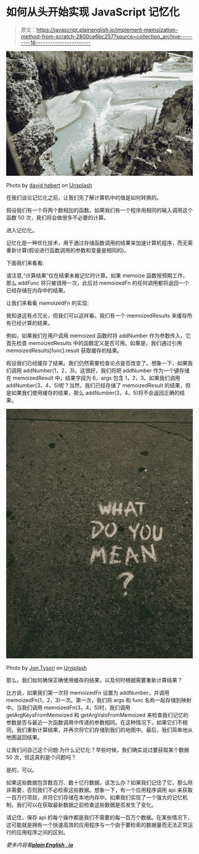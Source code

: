 # 如何从头开始实现 JavaScript 记忆化

> 原文：<https://javascript.plainenglish.io/implement-memoization-method-from-scratch-2800ce6bc257?source=collection_archive---------16----------------------->

![](img/1ca83e4c9b7b920afb351ec74e2d86d7.png)

Photo by [david hebert](https://unsplash.com/@piscesdave?utm_source=medium&utm_medium=referral) on [Unsplash](https://unsplash.com?utm_source=medium&utm_medium=referral)

在我们谈论记忆化之前，让我们先了解计算机中的值是如何转换的。

假设我们有一个将两个数相加的函数。如果我们有一个程序用相同的输入调用这个函数 50 次，我们将会做很多不必要的计算。

进入记忆化。

记忆化是一种优化技术，用于通过存储函数调用的结果来加速计算机程序，而无需重新计算(假设进行函数调用的参数和变量是相同的)。

下面我们来看看:

请注意,“计算结果”仅在结果未被记忆时计算。如果 memoize 函数按预期工作，那么 addFunc 将只被调用一次，此后对 memoizedFn 的任何调用都将返回一个已经存储在内存中的结果。

让我们来看看 memoizedFn 的实现:

我知道这有点冗长，但我们可以这样看。我们有一个 memoizedResults 来缓存所有已经计算的结果。

例如，如果我们在用户调用 memoized 函数时将 addNumber 作为参数传入，它首先检查 memoizedResults 中的函数定义是否可用。如果是，我们通过引用 memoizedResults[func].result 获取缓存的结果。

假设我们已经缓存了结果。我们仍然需要检查论点是否改变了。想象一下，如果我们调用 addNumber(1，2，3)。这很好，我们将把 addNumber 作为一个键存储在 memoizedResult 中，结果字段为 6，args 包含 1，2，3。如果我们调用 addNumber(3，4，5)呢？当然，我们已经存储了 memoizedResult 的结果，但是如果我们使用缓存的结果，那么 addNumber(3，4，5)将不会返回正确的结果。

![](img/612b0149daf5f32575ba2686e03b8f21.png)

Photo by [Jon Tyson](https://unsplash.com/@jontyson?utm_source=medium&utm_medium=referral) on [Unsplash](https://unsplash.com?utm_source=medium&utm_medium=referral)

那么，我们如何确保正确使用缓存的结果，以及何时根据需要重新计算结果？

比方说，如果我们第一次将 memoizedFn 设置为 addNumber，并调用 memoizedFn(1，2，3)一次。第一次，我们将 args 和 func 名称一起存储到映射中。当我们调用 memoizedFn(3，4，5)时，我们调用 getArgKeysFromMemoized 和 getArgValsFromMemoized 来检查我们记忆的参数是否与最近一次函数调用中传递的参数相同。在这种情况下，如果它们不相同，我们重新计算结果，并再次将它们存储到我们的地图中。最后，我们简单地从地图返回结果。

让我们问自己这个问题:为什么记忆化？早些时候，我们确实说过要获取某个数据 50 次，但这真的是个问题吗？

是的，可以。

如果这些数据包含数百万、数十亿行数据，该怎么办？如果我们记住了它，那么除非需要，否则我们不必检索这些数据。想象一下，有一个应用程序调用 api 来获取一百万行项目，并将它们存储在本地内存中。如果我们实现了一个强大的记忆机制，我们可以在获取最新数据之前检查这些数据是否发生了变化。

请记住，保存 api 的每个操作都是我们不需要的每一百万个数据。在某些情况下，这可能就是拥有一个快速高效的应用程序与一个由于要检索的数据量而无法正常运行的应用程序之间的区别。

*更多内容看*[***plain English . io***](http://plainenglish.io)